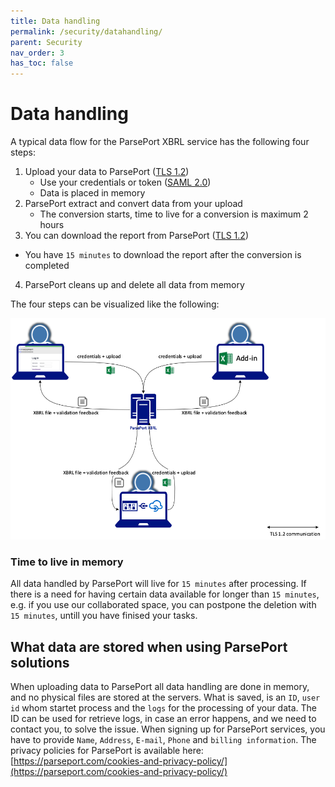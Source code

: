 ```yaml
---
title: Data handling
permalink: /security/datahandling/
parent: Security
nav_order: 3
has_toc: false
---
```

# Data handling
A typical data flow for the ParsePort XBRL service has the following four steps:

1. Upload your data to ParsePort ([TLS 1.2](../tls))
   - Use your credentials or token ([SAML 2.0](../identity))
   - Data is placed in memory
2. ParsePort extract and convert data from your upload
   - The conversion starts, time to live for a conversion is maximum 2 hours
3. You can download the report from ParsePort ([TLS 1.2](../tls))
  - You have `15 minutes` to download the report after the conversion is completed
4. ParsePort cleans up and delete all data from memory

The four steps can be visualized like the following:

![DataFlow](../../images/dataflow.png "Typical flow for data send to ParsePort")


### Time to live in memory
All data handled by ParsePort will live for `15 minutes` after processing. If there is a need for having certain data available for longer than `15 minutes`, e.g. if you use our collaborated space, you can postpone the deletion with `15 minutes`, untill you have finised your tasks.

## What data are stored when using ParsePort solutions
When uploading data to ParsePort all data handling are done in memory, and no physical files are stored at the servers. What is saved, is an `ID`, `user id` whom startet process and the `logs` for the processing of your data. The ID can be used for retrieve logs, in case an error happens, and we need to contact you, to solve the issue. When signing up for ParsePort services, you have to provide `Name`, `Address`, `E-mail`, `Phone` and `billing information`. The privacy policies for ParsePort is available here: [https://parseport.com/cookies-and-privacy-policy/](https://parseport.com/cookies-and-privacy-policy/)
